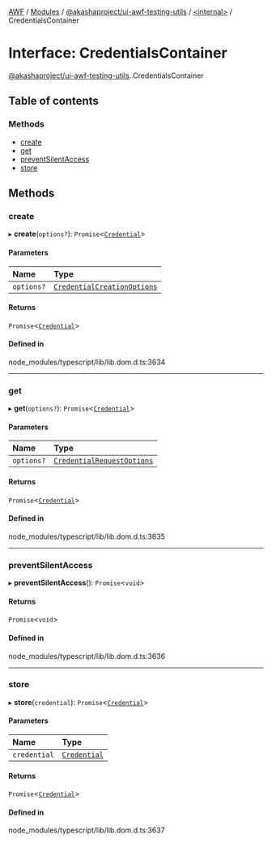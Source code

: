 [AWF](../README.md) / [Modules](../modules.md) / [@akashaproject/ui-awf-testing-utils](../modules/akashaproject_ui_awf_testing_utils.md) / [<internal\>](../modules/akashaproject_ui_awf_testing_utils._internal_.md) / CredentialsContainer

# Interface: CredentialsContainer

[@akashaproject/ui-awf-testing-utils](../modules/akashaproject_ui_awf_testing_utils.md).[<internal>](../modules/akashaproject_ui_awf_testing_utils._internal_.md).CredentialsContainer

## Table of contents

### Methods

- [create](akashaproject_ui_awf_testing_utils._internal_.CredentialsContainer.md#create)
- [get](akashaproject_ui_awf_testing_utils._internal_.CredentialsContainer.md#get)
- [preventSilentAccess](akashaproject_ui_awf_testing_utils._internal_.CredentialsContainer.md#preventsilentaccess)
- [store](akashaproject_ui_awf_testing_utils._internal_.CredentialsContainer.md#store)

## Methods

### create

▸ **create**(`options?`): `Promise`<[`Credential`](../modules/akashaproject_ui_awf_testing_utils._internal_.md#credential)\>

#### Parameters

| Name | Type |
| :------ | :------ |
| `options?` | [`CredentialCreationOptions`](akashaproject_ui_awf_testing_utils._internal_.CredentialCreationOptions.md) |

#### Returns

`Promise`<[`Credential`](../modules/akashaproject_ui_awf_testing_utils._internal_.md#credential)\>

#### Defined in

node_modules/typescript/lib/lib.dom.d.ts:3634

___

### get

▸ **get**(`options?`): `Promise`<[`Credential`](../modules/akashaproject_ui_awf_testing_utils._internal_.md#credential)\>

#### Parameters

| Name | Type |
| :------ | :------ |
| `options?` | [`CredentialRequestOptions`](akashaproject_ui_awf_testing_utils._internal_.CredentialRequestOptions.md) |

#### Returns

`Promise`<[`Credential`](../modules/akashaproject_ui_awf_testing_utils._internal_.md#credential)\>

#### Defined in

node_modules/typescript/lib/lib.dom.d.ts:3635

___

### preventSilentAccess

▸ **preventSilentAccess**(): `Promise`<`void`\>

#### Returns

`Promise`<`void`\>

#### Defined in

node_modules/typescript/lib/lib.dom.d.ts:3636

___

### store

▸ **store**(`credential`): `Promise`<[`Credential`](../modules/akashaproject_ui_awf_testing_utils._internal_.md#credential)\>

#### Parameters

| Name | Type |
| :------ | :------ |
| `credential` | [`Credential`](../modules/akashaproject_ui_awf_testing_utils._internal_.md#credential) |

#### Returns

`Promise`<[`Credential`](../modules/akashaproject_ui_awf_testing_utils._internal_.md#credential)\>

#### Defined in

node_modules/typescript/lib/lib.dom.d.ts:3637
